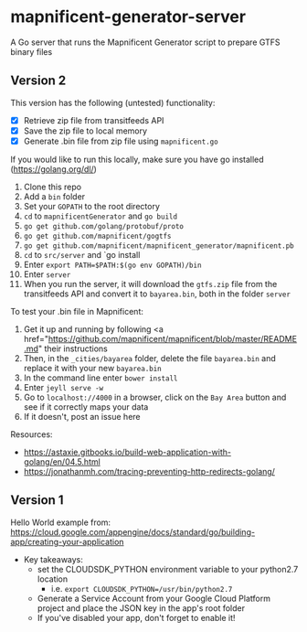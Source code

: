 # mapnificent-generator-server
A Go server that runs the Mapnificent Generator script to prepare GTFS binary files

## Version 2
This version has the following (untested) functionality:

  - [x] Retrieve zip file from transitfeeds API
  - [x] Save the zip file to local memory
  - [x] Generate .bin file from zip file using `mapnificent.go`

If you would like to run this locally, make sure you have go installed (https://golang.org/dl/)

  1. Clone this repo
  2. Add a `bin` folder
  3. Set your `GOPATH` to the root directory
  4. `cd` to `mapnificentGenerator` and `go build`
  5. `go get github.com/golang/protobuf/proto`
  6. `go get github.com/mapnificent/gogtfs`
  7. `go get github.com/mapnificent/mapnificent_generator/mapnificent.pb`
  8. `cd` to `src/server` and `go install
  9. Enter `export PATH=$PATH:$(go env GOPATH)/bin`
  10. Enter `server`
  11. When you run the server, it will download the `gtfs.zip` file from the transitfeeds API and convert it to `bayarea.bin`, both in the folder `server`
  
To test your .bin file in Mapnificent:

  1. Get it up and running by following <a href="https://github.com/mapnificent/mapnificent/blob/master/README.md" their instructions</a> 
  2. Then, in the `_cities/bayarea` folder, delete the file `bayarea.bin` and replace it with your new `bayarea.bin`
  2. In the command line enter `bower install`
  3. Enter `jeyll serve -w`
  4. Go to `localhost://4000` in a browser, click on the `Bay Area` button and see if it correctly maps your data
  5. If it doesn't, post an issue here
  
Resources: 
  - https://astaxie.gitbooks.io/build-web-application-with-golang/en/04.5.html
  - https://jonathanmh.com/tracing-preventing-http-redirects-golang/

  


## Version 1
Hello World example from: https://cloud.google.com/appengine/docs/standard/go/building-app/creating-your-application
  - Key takeaways:
    - set the CLOUDSDK_PYTHON environment variable to your python2.7 location
      - i.e. `export CLOUDSDK_PYTHON=/usr/bin/python2.7`
    - Generate a Service Account from your Google Cloud Platform project and place the JSON key in the app's root folder
    - If you've disabled your app, don't forget to enable it!
    

